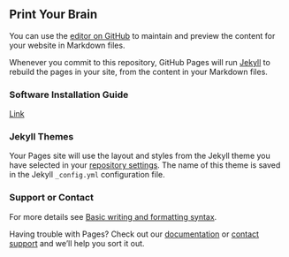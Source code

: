 ## Print Your Brain

You can use the [editor on GitHub](https://github.com/printyourbrain/printyourbrain.github.io/edit/main/README.md) to maintain and preview the content for your website in Markdown files.

Whenever you commit to this repository, GitHub Pages will run [Jekyll](https://jekyllrb.com/) to rebuild the pages in your site, from the content in your Markdown files.

### Software Installation Guide

[Link](https://github.com/printyourbrain/documentations/blob/main/Installation/Installation_pyb_linux.md)

### Jekyll Themes

Your Pages site will use the layout and styles from the Jekyll theme you have selected in your [repository settings](https://github.com/printyourbrain/printyourbrain.github.io/settings/pages). The name of this theme is saved in the Jekyll `_config.yml` configuration file.

### Support or Contact

For more details see [Basic writing and formatting syntax](https://docs.github.com/en/github/writing-on-github/getting-started-with-writing-and-formatting-on-github/basic-writing-and-formatting-syntax).

Having trouble with Pages? Check out our [documentation](https://docs.github.com/categories/github-pages-basics/) or [contact support](https://support.github.com/contact) and we’ll help you sort it out.
